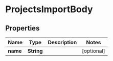 # ProjectsImportBody

## Properties
Name | Type | Description | Notes
------------ | ------------- | ------------- | -------------
**name** | **String** |  |  [optional]
